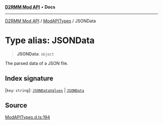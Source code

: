 [**D2RMM Mod API**](../../index.md) • **Docs**

***

[D2RMM Mod API](../../modules.md) / [ModAPITypes](../index.md) / JSONData

# Type alias: JSONData

> **JSONData**: `object`

The parsed data of a JSON file.

## Index signature

 \[`key`: `string`\]: [`JSONDataValues`](JSONDataValues.md) \| [`JSONData`](JSONData.md)

## Source

[ModAPITypes.d.ts:194](https://github.com/olegbl/d2rmm/blob/7b50646c3690465cf5277007fc3d5d33286edb15/src/renderer/ModAPITypes.d.ts#L194)
